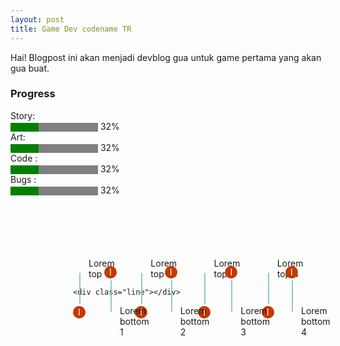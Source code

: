```yaml
---
layout: post
title: Game Dev codename TR
---
```

<style>
  .container {
  width:80%;
  display:block;
  margin-top: 100px;
  margin-left: 100px;
}

.line {
  width: 100%;
  background: blue;
  margin: 50px 0;
  height: 5px;
}

.top,
.bottom {
  display: flex;
  flex-direction: row;
}

.bottom {
  padding-left: 50px;
}

.top .top-element,
.bottom .bottom-element {
  padding: 0 25px;
  position: relative;
}

.top-element:before,
.bottom-element:before {
  content: "I";
  height: 20px;
  width: 20px;
  line-height: 20px;
  text-align: center;
  border-radius: 50%;
  background: #C33900;
  color: white;
  position: absolute;
  left: 0;
}

.top-element:before {
  bottom: -63px;
}

.bottom-element:before {
  top: -63px;
}

.top-element:after,
.bottom-element:after {
  content: "";
  height: 50px;
  width: 2px;
  background: #8ACCC6;
  position: absolute;
}

.top-element:after {
  left: 10px;
  bottom: -40px;
}

.bottom-element:after {
  left: 10px;
  top: -40px;
}
  </style>
Hai! Blogpost ini akan menjadi devblog gua untuk game pertama yang akan gua buat. 

### Progress 
<label for="file">Story:</label> <br><progress id="file" value="32" max="100" style="background-color: #fff; border-radius: 2px;"> 32% </progress> 32% <br>
<label for="file">Art:</label> <br><progress id="file" value="32" max="100" style="background-color: #fff; border-radius: 2px;"> 32% </progress> 32% <br>
<label for="file">Code :</label><br> <progress id="file" value="32" max="100" style="background-color: #fff; border-radius: 2px;"> 32% </progress> 32% <br>
<label for="file">Bugs :</label><br> <progress id="file" value="32" max="100" style="background-color: #fff; border-radius: 2px;"> 32% </progress> 32% <br>

<div class="container">

  <div class="top">
    <div class="top-element">Lorem top 1</div>
    <div class="top-element">Lorem top 2</div>
    <div class="top-element">Lorem top 3</div>
    <div class="top-element">Lorem top 4</div>
  </div>

    <div class="line"></div>

  <div class="bottom">
    <div class="bottom-element">Lorem bottom 1</div>
    <div class="bottom-element">Lorem bottom 2</div>
    <div class="bottom-element">Lorem bottom 3</div>
    <div class="bottom-element">Lorem bottom 4</div>
  </div>

</div>

